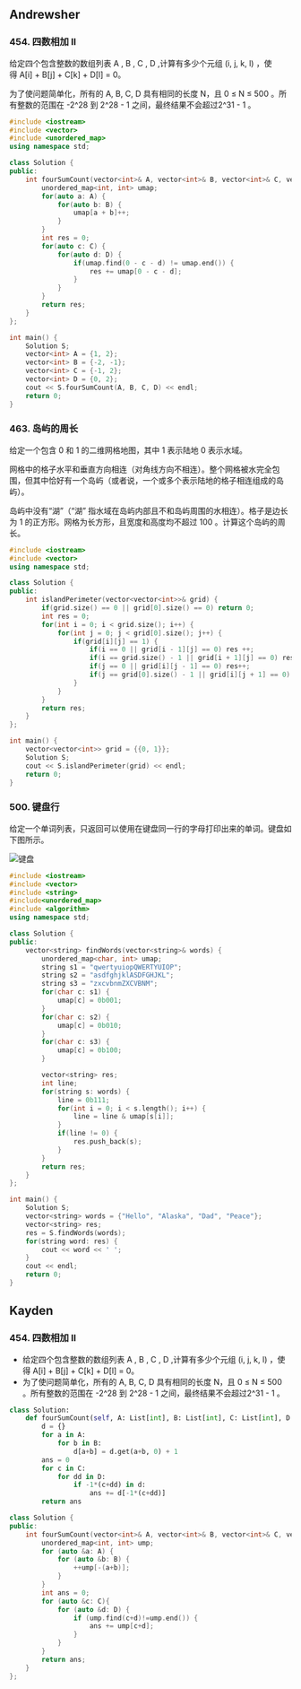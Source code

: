 ## Andrewsher

### 454. 四数相加 II
给定四个包含整数的数组列表 A , B , C , D ,计算有多少个元组 (i, j, k, l) ，使得 A[i] + B[j] + C[k] + D[l] = 0。

为了使问题简单化，所有的 A, B, C, D 具有相同的长度 N，且 0 ≤ N ≤ 500 。所有整数的范围在 -2^28 到 2^28 - 1 之间，最终结果不会超过2^31 - 1 。

``` C++
#include <iostream>
#include <vector>
#include <unordered_map>
using namespace std;

class Solution {
public:
    int fourSumCount(vector<int>& A, vector<int>& B, vector<int>& C, vector<int>& D) {
        unordered_map<int, int> umap;
        for(auto a: A) {
            for(auto b: B) {
                umap[a + b]++;
            }
        }
        int res = 0;
        for(auto c: C) {
            for(auto d: D) {
                if(umap.find(0 - c - d) != umap.end()) {
                    res += umap[0 - c - d];
                }
            }
        }
        return res;
    }
};

int main() {
    Solution S;
    vector<int> A = {1, 2};
    vector<int> B = {-2, -1};
    vector<int> C = {-1, 2};
    vector<int> D = {0, 2};
    cout << S.fourSumCount(A, B, C, D) << endl;
    return 0;
}

```

### 463. 岛屿的周长

给定一个包含 0 和 1 的二维网格地图，其中 1 表示陆地 0 表示水域。

网格中的格子水平和垂直方向相连（对角线方向不相连）。整个网格被水完全包围，但其中恰好有一个岛屿（或者说，一个或多个表示陆地的格子相连组成的岛屿）。

岛屿中没有“湖”（“湖” 指水域在岛屿内部且不和岛屿周围的水相连）。格子是边长为 1 的正方形。网格为长方形，且宽度和高度均不超过 100 。计算这个岛屿的周长。

``` C++
#include <iostream>
#include <vector>
using namespace std;

class Solution {
public:
    int islandPerimeter(vector<vector<int>>& grid) {
        if(grid.size() == 0 || grid[0].size() == 0) return 0;
        int res = 0;
        for(int i = 0; i < grid.size(); i++) {
            for(int j = 0; j < grid[0].size(); j++) {
                if(grid[i][j] == 1) {
                    if(i == 0 || grid[i - 1][j] == 0) res ++;
                    if(i == grid.size() - 1 || grid[i + 1][j] == 0) res++;
                    if(j == 0 || grid[i][j - 1] == 0) res++;
                    if(j == grid[0].size() - 1 || grid[i][j + 1] == 0) res++;
                }
            }
        }
        return res;
    }
};

int main() {
    vector<vector<int>> grid = {{0, 1}};
    Solution S;
    cout << S.islandPerimeter(grid) << endl;
    return 0;
}
```

### 500. 键盘行

给定一个单词列表，只返回可以使用在键盘同一行的字母打印出来的单词。键盘如下图所示。

![键盘](https://assets.leetcode-cn.com/aliyun-lc-upload/uploads/2018/10/12/keyboard.png)

``` C++
#include <iostream>
#include <vector>
#include <string>
#include<unordered_map>
#include <algorithm>
using namespace std;

class Solution {
public:
    vector<string> findWords(vector<string>& words) {
        unordered_map<char, int> umap;
        string s1 = "qwertyuiopQWERTYUIOP";
        string s2 = "asdfghjklASDFGHJKL";
        string s3 = "zxcvbnmZXCVBNM";
        for(char c: s1) {
            umap[c] = 0b001;
        }
        for(char c: s2) {
            umap[c] = 0b010;
        }
        for(char c: s3) {
            umap[c] = 0b100;
        }

        vector<string> res;
        int line;
        for(string s: words) {
            line = 0b111;
            for(int i = 0; i < s.length(); i++) {
                line = line & umap[s[i]];
            }
            if(line != 0) {
                res.push_back(s);
            }
        }
        return res;
    }
};

int main() {
    Solution S;
    vector<string> words = {"Hello", "Alaska", "Dad", "Peace"};
    vector<string> res;
    res = S.findWords(words);
    for(string word: res) {
        cout << word << ' ';
    }
    cout << endl;
    return 0;
}
```

## Kayden

### 454. 四数相加 II

* 给定四个包含整数的数组列表 A , B , C , D ,计算有多少个元组 (i, j, k, l) ，使得 A[i] + B[j] + C[k] + D[l] = 0。
* 为了使问题简单化，所有的 A, B, C, D 具有相同的长度 N，且 0 ≤ N ≤ 500 。所有整数的范围在 -2^28 到 2^28 - 1 之间，最终结果不会超过2^31 - 1 。

```Python
class Solution:
    def fourSumCount(self, A: List[int], B: List[int], C: List[int], D: List[int]) -> int:
        d = {}
        for a in A:
            for b in B:
                d[a+b] = d.get(a+b, 0) + 1
        ans = 0
        for c in C:
            for dd in D:
                if -1*(c+dd) in d:
                    ans += d[-1*(c+dd)]
        return ans
```

```C++
class Solution {
public:
    int fourSumCount(vector<int>& A, vector<int>& B, vector<int>& C, vector<int>& D) {
        unordered_map<int, int> ump;
        for (auto &a: A) {
            for (auto &b: B) {
                ++ump[-(a+b)];
            }
        }
        int ans = 0;
        for (auto &c: C){
            for (auto &d: D) {
                if (ump.find(c+d)!=ump.end()) {
                    ans += ump[c+d];
                }
            }
        }
        return ans;
    }
};
```
